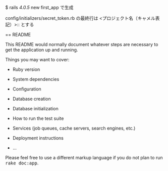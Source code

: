 $ rails _4.0.5_ new first_app
で生成

config/initializers/secret_token.rb
の最終行は
<プロジェクト名（キャメル表記）>::
とする

== README

This README would normally document whatever steps are necessary to get the
application up and running.

Things you may want to cover:

* Ruby version

* System dependencies

* Configuration

* Database creation

* Database initialization

* How to run the test suite

* Services (job queues, cache servers, search engines, etc.)

* Deployment instructions

* ...


Please feel free to use a different markup language if you do not plan to run
<tt>rake doc:app</tt>.
